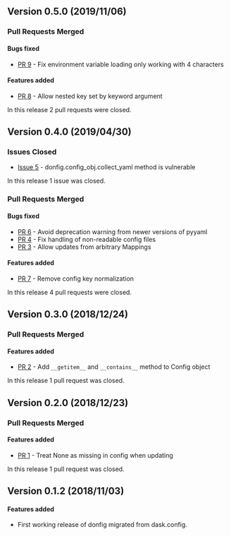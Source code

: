 ## Version 0.5.0 (2019/11/06)

### Pull Requests Merged

#### Bugs fixed

* [PR 9](https://github.com/pytroll/donfig/pull/9) - Fix environment variable loading only working with 4 characters

#### Features added

* [PR 8](https://github.com/pytroll/donfig/pull/8) - Allow nested key set by keyword argument

In this release 2 pull requests were closed.


## Version 0.4.0 (2019/04/30)

### Issues Closed

* [Issue 5](https://github.com/pytroll/donfig/issues/5) - donfig.config_obj.collect_yaml method is vulnerable

In this release 1 issue was closed.

### Pull Requests Merged

#### Bugs fixed

* [PR 6](https://github.com/pytroll/donfig/pull/6) - Avoid deprecation warning from newer versions of pyyaml
* [PR 4](https://github.com/pytroll/donfig/pull/4) - Fix handling of non-readable config files
* [PR 3](https://github.com/pytroll/donfig/pull/3) - Allow updates from arbitrary Mappings

#### Features added

* [PR 7](https://github.com/pytroll/donfig/pull/7) - Remove config key normalization

In this release 4 pull requests were closed.


## Version 0.3.0 (2018/12/24)

### Pull Requests Merged

#### Features added

* [PR 2](https://github.com/pytroll/donfig/pull/2) - Add ``__getitem__`` and ``__contains__`` method to Config object

In this release 1 pull request was closed.


## Version 0.2.0 (2018/12/23)

### Pull Requests Merged

#### Features added

* [PR 1](https://github.com/pytroll/donfig/pull/1) - Treat None as missing in config when updating

In this release 1 pull request was closed.

## Version 0.1.2 (2018/11/03)

#### Features added

* First working release of donfig migrated from dask.config.
